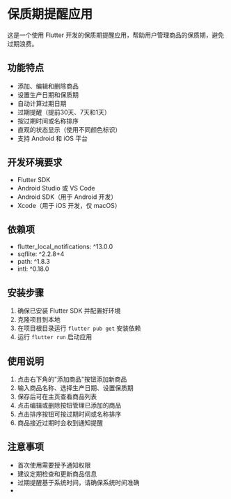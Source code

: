 # 保质期提醒应用

这是一个使用 Flutter 开发的保质期提醒应用，帮助用户管理商品的保质期，避免过期浪费。

## 功能特点

- 添加、编辑和删除商品
- 设置生产日期和保质期
- 自动计算过期日期
- 过期提醒（提前30天、7天和1天）
- 按过期时间或名称排序
- 直观的状态显示（使用不同颜色标识）
- 支持 Android 和 iOS 平台

## 开发环境要求

- Flutter SDK
- Android Studio 或 VS Code
- Android SDK（用于 Android 开发）
- Xcode（用于 iOS 开发，仅 macOS）

## 依赖项

- flutter_local_notifications: ^13.0.0
- sqflite: ^2.2.8+4
- path: ^1.8.3
- intl: ^0.18.0

## 安装步骤

1. 确保已安装 Flutter SDK 并配置好环境
2. 克隆项目到本地
3. 在项目根目录运行 `flutter pub get` 安装依赖
4. 运行 `flutter run` 启动应用

## 使用说明

1. 点击右下角的"添加商品"按钮添加新商品
2. 输入商品名称、选择生产日期、设置保质期
3. 保存后可在主页查看商品列表
4. 点击编辑或删除按钮管理已添加的商品
5. 点击排序按钮可按过期时间或名称排序
6. 商品接近过期时会收到通知提醒

## 注意事项

- 首次使用需要授予通知权限
- 建议定期检查和更新商品信息
- 过期提醒基于系统时间，请确保系统时间准确
- 
